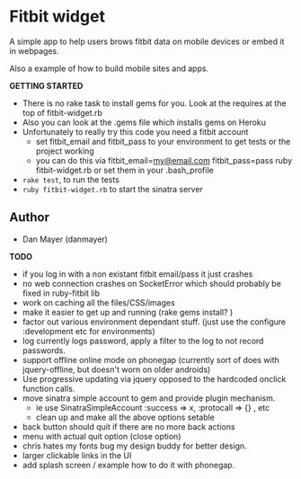 # Fitbit widget  

A simple app to help users brows fitbit data on mobile devices or embed it in webpages.

Also a example of how to build mobile sites and apps.

__GETTING STARTED__

* There is no rake task to install gems for you. Look at the requires at the top of fitbit-widget.rb
* Also you can look at the .gems file which installs gems on Heroku
* Unfortunately to really try this code you need a fitbit account
  * set fitbit_email and fitbit_pass to your environment to get tests or the project working
  * you can do this via fitbit_email=my@email.com fitbit_pass=pass ruby fitbit-widget.rb or set them in your .bash_profile
* `rake test`, to run the tests
* `ruby fitbit-widget.rb` to start the sinatra server

## Author
* Dan Mayer (danmayer)

__TODO__

* if you log in with a non existant fitbit email/pass it just crashes
* no web connection crashes on SocketError which should probably be fixed in ruby-fitbit lib
* work on caching all the files/CSS/images
* make it easier to get up and running (rake gems install? )
* factor out various environment dependant stuff. (just use the configure :development etc for environments)
* log currently logs password, apply a filter to the log to not record passwords.
* support offline online mode on phonegap (currently sort of does with jquery-offline, but doesn't worn on older androids)
* Use progressive updating via jquery opposed to the hardcoded onclick function calls.
* move sinatra simple account to gem and provide plugin mechanism.
  * ie use SinatraSimpleAccount :success => x, :protocall => {} , etc
  * clean up and make all the above options setable
* back button should quit if there are no more back actions
* menu with actual quit option (close option)
* chris hates my fonts bug my design buddy for better design.
* larger clickable links in the UI
* add splash screen / example how to do it with phonegap.
